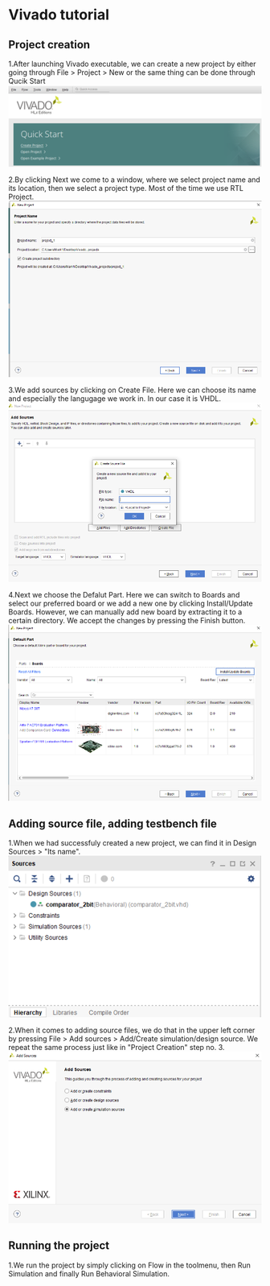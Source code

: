 # Vivado tutorial
## Project creation 

1.After launching Vivado executable, we can create a new project by either going through File > Project > New or the same thing can be done through Qucik Start
![create project](images/tut1.png)

2.By clicking Next we come to a window, where we select project name and its location, then we select a project type. Most of the time we use RTL Project.
![name and save](images/tut2.png)

3.We add sources by clicking on Create File. Here we can choose its name and especially the langugage we work in. In our case it is VHDL.
![VHDL](images/tut3.png)

4.Next we choose the Defalut Part. Here we can switch to Boards and select our preferred board or we add a new one by clicking Install/Update Boards. However, we can manually add new board by extracting it to a certain directory.
We accept the changes by pressing the Finish button.
![Boards](images/tut4.png)

## Adding source file, adding testbench file

1.When we had successfuly created a new project, we can find it in Design Sources > "Its name".
![Design sources](images/tut5.png)

2.When it comes to adding source files, we do that in the upper left corner by pressing File > Add sources > Add/Create simulation/design source. We repeat the same process just like in "Project Creation" step no. 3.
![Add sources](images/tut6.png)

## Running the project

1.We run the project by simply clicking on Flow in the toolmenu, then Run Simulation and finally Run Behavioral Simulation. 
